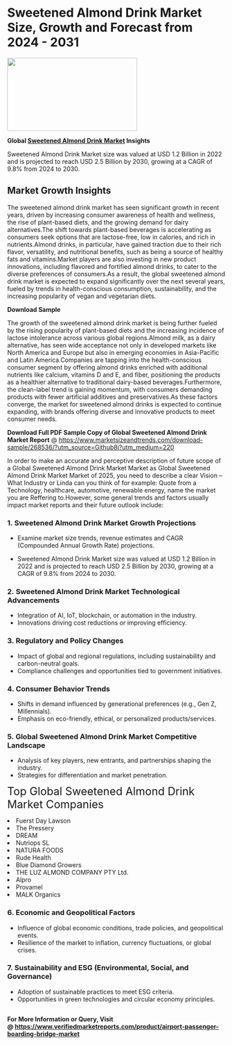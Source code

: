 <H1>Sweetened Almond Drink Market Size, Growth and Forecast from 2024 - 2031</H1><img class="aligncenter size-medium wp-image-584254" src="https://thirdeyenews.in/wp-content/uploads/2024/09/Global-Market-Research-300x168.jpeg" alt="" width="300" height="168" /><p><strong>Global&nbsp;<a href="https://www.marketsizeandtrends.com/download-sample/268536/?utm_source=Github8j?utm_medium=220">Sweetened Almond Drink Market</a> Insights</strong></p><p>Sweetened Almond Drink Market size was valued at USD 1.2 Billion in 2022 and is projected to reach USD 2.5 Billion by 2030, growing at a CAGR of 9.8% from 2024 to 2030.</p><p><h2>Market Growth Insights</h2> <p>The sweetened almond drink market has seen significant growth in recent years, driven by increasing consumer awareness of health and wellness, the rise of plant-based diets, and the growing demand for dairy alternatives.The shift towards plant-based beverages is accelerating as consumers seek options that are lactose-free, low in calories, and rich in nutrients.Almond drinks, in particular, have gained traction due to their rich flavor, versatility, and nutritional benefits, such as being a source of healthy fats and vitamins.Market players are also investing in new product innovations, including flavored and fortified almond drinks, to cater to the diverse preferences of consumers.As a result, the global sweetened almond drink market is expected to expand significantly over the next several years, fueled by trends in health-conscious consumption, sustainability, and the increasing popularity of vegan and vegetarian diets.</p> <p><strong>Download Sample</strong></p> <p>The growth of the sweetened almond drink market is being further fueled by the rising popularity of plant-based diets and the increasing incidence of lactose intolerance across various global regions.Almond milk, as a dairy alternative, has seen wide acceptance not only in developed markets like North America and Europe but also in emerging economies in Asia-Pacific and Latin America.Companies are tapping into the health-conscious consumer segment by offering almond drinks enriched with additional nutrients like calcium, vitamins D and E, and fiber, positioning the products as a healthier alternative to traditional dairy-based beverages.Furthermore, the clean-label trend is gaining momentum, with consumers demanding products with fewer artificial additives and preservatives.As these factors converge, the market for sweetened almond drinks is expected to continue expanding, with brands offering diverse and innovative products to meet consumer needs.<p><span class=""><strong>Download Full PDF Sample Copy of Global Sweetened Almond Drink Market Report</strong> @ <a href="https://www.marketsizeandtrends.com/download-sample/268536/?utm_source=Github8j?utm_medium=220" target="_blank">https://www.marketsizeandtrends.com/download-sample/268536/?utm_source=Github8j?utm_medium=220</a></span></p><p>In order to make an accurate and perceptive description of future scope of a Global&nbsp;Sweetened Almond Drink Market Market as Global&nbsp;Sweetened Almond Drink Market Market of 2025, you need to describe a clear Vision &ndash; What Industry or Linda can you think of for example: Quote from a Technology, healthcare, automotive, renewable energy, name the market you are Reffering to.However, some general trends and factors usually impact market reports and their future outlook include:</p><h3>1.&nbsp;<strong>Sweetened Almond Drink Market Growth Projections</strong></h3><ul><li>Examine market size trends, revenue estimates and CAGR (Compounded Annual Growth Rate) projections.</li><li><p>Sweetened Almond Drink Market size was valued at USD 1.2 Billion in 2022 and is projected to reach USD 2.5 Billion by 2030, growing at a CAGR of 9.8% from 2024 to 2030.</p></li></ul><h3>2.&nbsp;<strong>Sweetened Almond Drink Market Technological Advancements</strong></h3><ul><li>Integration of AI, IoT, blockchain, or automation in the industry.</li><li>Innovations driving cost reductions or improving efficiency.</li></ul><h3>3.&nbsp;<strong>Regulatory and Policy Changes</strong></h3><ul><li>Impact of global and regional regulations, including sustainability and carbon-neutral goals.</li><li>Compliance challenges and opportunities tied to government initiatives.</li></ul><h3>4.&nbsp;<strong>Consumer Behavior Trends</strong></h3><ul><li>Shifts in demand influenced by generational preferences (e.g., Gen Z, Millennials).</li><li>Emphasis on eco-friendly, ethical, or personalized products/services.</li></ul><h3>5.&nbsp;<strong>Global Sweetened Almond Drink Market Competitive Landscape</strong></h3><ul><li>Analysis of key players, new entrants, and partnerships shaping the industry.</li><li>Strategies for differentiation and market penetration.</li></ul><p data-pm-slice="1 1 []"><span style="color: inherit; font-family: inherit; font-size: 25px;">Top Global Sweetened Almond Drink Market Companies</span></p><div class="" data-test-id=""><p><li>Fuerst Day Lawson</li><li> The Pressery</li><li> DREAM</li><li> Nutriops SL</li><li> NATURA FOODS</li><li> Rude Health</li><li> Blue Diamond Growers</li><li> THE LUZ ALMOND COMPANY PTY Ltd.</li><li> Alpro</li><li> Provamel</li><li> MALK Organics</li></p></div><h3>6.&nbsp;<strong>Economic and Geopolitical Factors</strong></h3><ul><li>Influence of global economic conditions, trade policies, and geopolitical events.</li><li>Resilience of the market to inflation, currency fluctuations, or global crises.</li></ul><h3>7.&nbsp;<strong>Sustainability and ESG (Environmental, Social, and Governance)</strong></h3><ul><li>Adoption of sustainable practices to meet ESG criteria.</li><li>Opportunities in green technologies and circular economy principles.</li></ul><h2><strong style="font-size: 14px;">For More Information or Query, Visit @&nbsp;</strong><a style="background-color: #ffffff; font-size: 14px;" href="https://www.marketsizeandtrends.com/report/sweetened-almond-drink-market/" target="_blank">https://www.verifiedmarketreports.com/product/airport-passenger-boarding-bridge-market</a></h2>